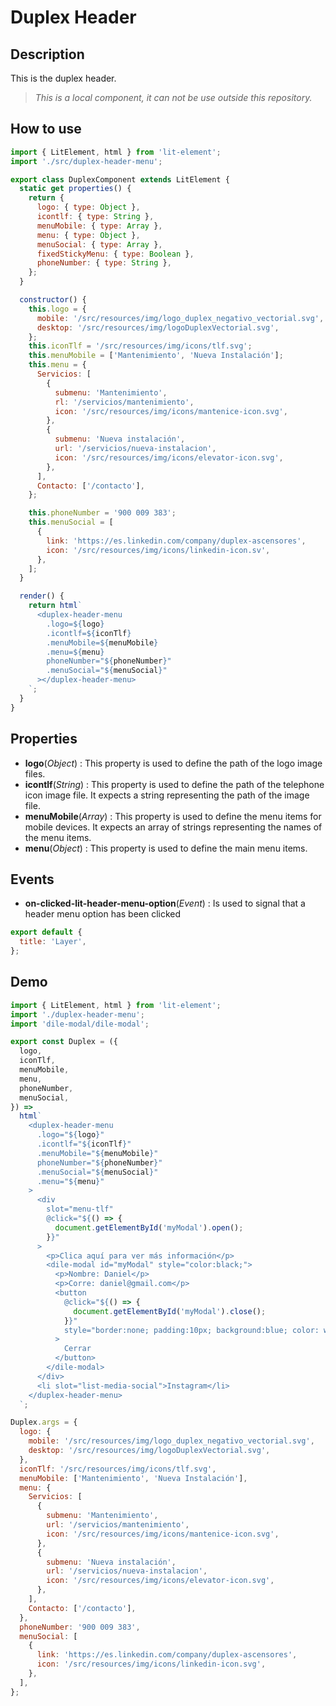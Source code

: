 # Duplex Header

## Description

This is the duplex header.

> _This is a local component, it can not be use outside this repository._

## How to use

```js
import { LitElement, html } from 'lit-element';
import './src/duplex-header-menu';

export class DuplexComponent extends LitElement {
  static get properties() {
    return {
      logo: { type: Object },
      icontlf: { type: String },
      menuMobile: { type: Array },
      menu: { type: Object },
      menuSocial: { type: Array },
      fixedStickyMenu: { type: Boolean },
      phoneNumber: { type: String },
    };
  }

  constructor() {
    this.logo = {
      mobile: '/src/resources/img/logo_duplex_negativo_vectorial.svg',
      desktop: '/src/resources/img/logoDuplexVectorial.svg',
    };
    this.iconTlf = '/src/resources/img/icons/tlf.svg';
    this.menuMobile = ['Mantenimiento', 'Nueva Instalación'];
    this.menu = {
      Servicios: [
        {
          submenu: 'Mantenimiento',
          rl: '/servicios/mantenimiento',
          icon: '/src/resources/img/icons/mantenice-icon.svg',
        },
        {
          submenu: 'Nueva instalación',
          url: '/servicios/nueva-instalacion',
          icon: '/src/resources/img/icons/elevator-icon.svg',
        },
      ],
      Contacto: ['/contacto'],
    };

    this.phoneNumber = '900 009 383';
    this.menuSocial = [
      {
        link: 'https://es.linkedin.com/company/duplex-ascensores',
        icon: '/src/resources/img/icons/linkedin-icon.sv',
      },
    ];
  }

  render() {
    return html`
      <duplex-header-menu
        .logo=${logo}
        .icontlf=${iconTlf}
        .menuMobile=${menuMobile}
        .menu=${menu}
        phoneNumber="${phoneNumber}"
        .menuSocial="${menuSocial}"
      ></duplex-header-menu>
    `;
  }
}
```

## Properties

- **logo**(_Object_)
  : This property is used to define the path of the logo image files.
- **icontlf**(_String_)
  : This property is used to define the path of the telephone icon image file. It expects a string representing the path of the image file.
- **menuMobile**(_Array_)
  : This property is used to define the menu items for mobile devices. It expects an array of strings representing the names of the menu items.
- **menu**(_Object_)
  : This property is used to define the main menu items.

## Events

- **on-clicked-lit-header-menu-option**(_Event_)
  : Is used to signal that a header menu option has been clicked

```js script
export default {
  title: 'Layer',
};
```

## Demo

```js preview-story
import { LitElement, html } from 'lit-element';
import './duplex-header-menu';
import 'dile-modal/dile-modal';

export const Duplex = ({
  logo,
  iconTlf,
  menuMobile,
  menu,
  phoneNumber,
  menuSocial,
}) =>
  html`
    <duplex-header-menu
      .logo="${logo}"
      .icontlf="${iconTlf}"
      .menuMobile="${menuMobile}"
      phoneNumber="${phoneNumber}"
      .menuSocial="${menuSocial}"
      .menu="${menu}"
    >
      <div
        slot="menu-tlf"
        @click="${() => {
          document.getElementById('myModal').open();
        }}"
      >
        <p>Clica aquí para ver más información</p>
        <dile-modal id="myModal" style="color:black;">
          <p>Nombre: Daniel</p>
          <p>Corre: daniel@gmail.com</p>
          <button
            @click="${() => {
              document.getElementById('myModal').close();
            }}"
            style="border:none; padding:10px; background:blue; color: white; font-size: 20px;"
          >
            Cerrar
          </button>
        </dile-modal>
      </div>
      <li slot="list-media-social">Instagram</li>
    </duplex-header-menu>
  `;

Duplex.args = {
  logo: {
    mobile: '/src/resources/img/logo_duplex_negativo_vectorial.svg',
    desktop: '/src/resources/img/logoDuplexVectorial.svg',
  },
  iconTlf: '/src/resources/img/icons/tlf.svg',
  menuMobile: ['Mantenimiento', 'Nueva Instalación'],
  menu: {
    Servicios: [
      {
        submenu: 'Mantenimiento',
        url: '/servicios/mantenimiento',
        icon: '/src/resources/img/icons/mantenice-icon.svg',
      },
      {
        submenu: 'Nueva instalación',
        url: '/servicios/nueva-instalacion',
        icon: '/src/resources/img/icons/elevator-icon.svg',
      },
    ],
    Contacto: ['/contacto'],
  },
  phoneNumber: '900 009 383',
  menuSocial: [
    {
      link: 'https://es.linkedin.com/company/duplex-ascensores',
      icon: '/src/resources/img/icons/linkedin-icon.svg',
    },
  ],
};
```
